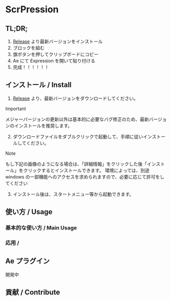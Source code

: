 # ScrPression

## TL;DR;

1. [Release]() より最新バージョンをインストール
2. ブロックを組む
3. 旗ボタンを押してクリップボードにコピー
4. Ae にて Expression を開いて貼り付ける
5. 完成！！！！！！

## インストール / Install

1. [Release]() より、最新バージョンをダウンロードしてください。

> [!IMPORTANT]
> メジャーバージョンの更新以外は基本的に必要なバグ修正のため、最新バージョンのインストールを推奨します。

2. ダウンロードファイルをダブルクリックで起動して、手順に従いインストールしてください。

> [!NOTE]
> もし下記の画像のようになる場合は、「詳細情報」をクリックした後「インストール」をクリックするとインストールできます。
> 環境によっては、別途 windows の一部機能へのアクセスを求められますので、必要に応じて許可をしてください


3. インストール後は、スタートメニュー等から起動できます。

## 使い方 / Usage

### 基本的な使い方 / Main Usage

### 応用 / 

## Ae プラグイン

開発中

## 貢献 / Contribute